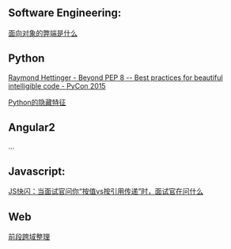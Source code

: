 ## **Software Engineering**:

[面向对象的弊端是什么](https://www.zhihu.com/question/20275578)

## Python

[Raymond Hettinger - Beyond PEP 8 -- Best practices for beautiful intelligible code - PyCon 2015](https://www.youtube.com/watch?v=wf-BqAjZb8M)

[Python的隐藏特征](http://ictar.github.io/2015/09/27/[译]Python的隐藏特性(上)/)

## Angular2

...

## Javascript:

[JS快闪：当面试官问你“按值vs按引用传递”时，面试官在问什么](https://zhuanlan.zhihu.com/p/24080761)

## Web

[前段跨域整理](https://zhuanlan.zhihu.com/p/24101549)